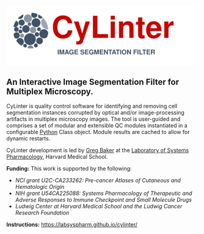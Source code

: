 <!-- ![alt text](https://github.com/labsyspharm/cylinter/blob/master/docs/assets/images/cylinter-logo.svg?raw=true) -->
![](docs/assets/images/cylinter-logo.svg)

## An Interactive Image Segmentation Filter for Multiplex Microscopy.

CyLinter is quality control software for identifying and removing cell segmentation instances corrupted by optical and/or image-processing artifacts in multiplex microscopy images. The tool is user-guided and comprises a set of modular and extensible QC modules instantiated in a configurable [Python](https://www.python.org) Class object. Module results are cached to allow for dynamic restarts.

CyLinter development is led by [Greg Baker](https://github.com/gjbaker) at the [Laboratory of Systems Pharmacology](https://hits.harvard.edu/the-program/laboratory-of-systems-pharmacology/about/), Harvard Medical School.

**Funding:** This work is supported by the following:

* *NCI grant U2C-CA233262: Pre-cancer Atlases of Cutaneous and Hematologic Origin*
* *NIH grant U54CA225088: Systems Pharmacology of Therapeutic and Adverse Responses to Immune Checkpoint and Small Molecule Drugs*
* *Ludwig Center at Harvard Medical School and the Ludwig Cancer Research Foundation*

**Instructions:** https://labsyspharm.github.io/cylinter/
